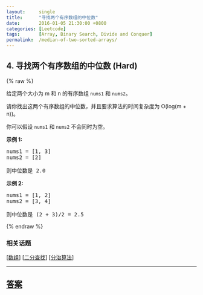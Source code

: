 ```yaml
---
layout:     single
title:      "寻找两个有序数组的中位数"
date:       2016-01-05 21:30:00 +0800
categories: [Leetcode]
tags:       [Array, Binary Search, Divide and Conquer]
permalink:  /median-of-two-sorted-arrays/
---
```


## 4. 寻找两个有序数组的中位数 (Hard)

{% raw %}

<p>给定两个大小为 m 和 n 的有序数组&nbsp;<code>nums1</code> 和&nbsp;<code>nums2</code>。</p>

<p>请你找出这两个有序数组的中位数，并且要求算法的时间复杂度为&nbsp;O(log(m + n))。</p>

<p>你可以假设&nbsp;<code>nums1</code>&nbsp;和&nbsp;<code>nums2</code>&nbsp;不会同时为空。</p>

<p><strong>示例 1:</strong></p>

<pre>nums1 = [1, 3]
nums2 = [2]

则中位数是 2.0
</pre>

<p><strong>示例 2:</strong></p>

<pre>nums1 = [1, 2]
nums2 = [3, 4]

则中位数是 (2 + 3)/2 = 2.5
</pre>

{% endraw %}

### 相关话题
  [[数组](https://github.com/openset/leetcode/tree/master/tag/array/README.md)]
  [[二分查找](https://github.com/openset/leetcode/tree/master/tag/binary-search/README.md)]
  [[分治算法](https://github.com/openset/leetcode/tree/master/tag/divide-and-conquer/README.md)]

---

## [答案](https://github.com/openset/leetcode/tree/master/problems/median-of-two-sorted-arrays)
